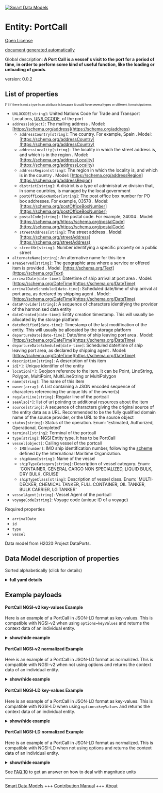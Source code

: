 <!-- 10-Header -->  
[![Smart Data Models](https://smartdatamodels.org/wp-content/uploads/2022/01/SmartDataModels_logo.png "Logo")](https://smartdatamodels.org)  
Entity: PortCall  
================<!-- /10-Header -->  
<!-- 15-License -->  
[Open License](https://github.com/smart-data-models//dataModel.MarineTransport/blob/master/PortCall/LICENSE.md)  
[document generated automatically](https://docs.google.com/presentation/d/e/2PACX-1vTs-Ng5dIAwkg91oTTUdt8ua7woBXhPnwavZ0FxgR8BsAI_Ek3C5q97Nd94HS8KhP-r_quD4H0fgyt3/pub?start=false&loop=false&delayms=3000#slide=id.gb715ace035_0_60)  
<!-- /15-License -->  
<!-- 20-Description -->  
Global description: **A Port Call is a vessel's visit to the port for a period of time, in order to perform some kind of useful function, like the loading or unloading of goods.**  
version: 0.0.2  
<!-- /20-Description -->  
<!-- 30-PropertiesList -->  

## List of properties  

<sup><sub>[*] If there is not a type in an attribute is because it could have several types or different formats/patterns</sub></sup>  
- `UNLOCODE[string]`: United Nations Code for Trade and Transport Locations, [UN/LOCODE](https://unece.org/trade/cefact/unlocode-code-list-country-and-territory), of the port  - `address[object]`: The mailing address  . Model: [https://schema.org/address](https://schema.org/address)	- `addressCountry[string]`: The country. For example, Spain  . Model: [https://schema.org/addressCountry](https://schema.org/addressCountry)  
	- `addressLocality[string]`: The locality in which the street address is, and which is in the region  . Model: [https://schema.org/addressLocality](https://schema.org/addressLocality)  
	- `addressRegion[string]`: The region in which the locality is, and which is in the country  . Model: [https://schema.org/addressRegion](https://schema.org/addressRegion)  
	- `district[string]`: A district is a type of administrative division that, in some countries, is managed by the local government    
	- `postOfficeBoxNumber[string]`: The post office box number for PO box addresses. For example, 03578  . Model: [https://schema.org/postOfficeBoxNumber](https://schema.org/postOfficeBoxNumber)  
	- `postalCode[string]`: The postal code. For example, 24004  . Model: [https://schema.org/https://schema.org/postalCode](https://schema.org/https://schema.org/postalCode)  
	- `streetAddress[string]`: The street address  . Model: [https://schema.org/streetAddress](https://schema.org/streetAddress)  
	- `streetNr[string]`: Number identifying a specific property on a public street    
- `alternateName[string]`: An alternative name for this item  - `areaServed[string]`: The geographic area where a service or offered item is provided  . Model: [https://schema.org/Text](https://schema.org/Text)- `arrivalDate[date-time]`: Date/time of ship arrival at port area  . Model: [https://schema.org/DateTime](https://schema.org/DateTime)- `arrivalDateScheduled[date-time]`: Scheduled date/time of ship arrival at port area, as declared by shipping agent  . Model: [https://schema.org/DateTime](https://schema.org/DateTime)- `dataProvider[string]`: A sequence of characters identifying the provider of the harmonised data entity  - `dateCreated[date-time]`: Entity creation timestamp. This will usually be allocated by the storage platform  - `dateModified[date-time]`: Timestamp of the last modification of the entity. This will usually be allocated by the storage platform  - `departureDate[date-time]`: Date/time of ship leaving port area  . Model: [https://schema.org/DateTime](https://schema.org/DateTime)- `departureDateScheduled[date-time]`: Scheduled date/time of ship leaving port area, as declared by shipping agent  . Model: [https://schema.org/DateTime](https://schema.org/DateTime)- `description[string]`: A description of this item  - `id[*]`: Unique identifier of the entity  - `location[*]`: Geojson reference to the item. It can be Point, LineString, Polygon, MultiPoint, MultiLineString or MultiPolygon  - `name[string]`: The name of this item  - `owner[array]`: A List containing a JSON encoded sequence of characters referencing the unique Ids of the owner(s)  - `regularLine[string]`: Regular line of the portcall  - `seeAlso[*]`: list of uri pointing to additional resources about the item  - `source[string]`: A sequence of characters giving the original source of the entity data as a URL. Recommended to be the fully qualified domain name of the source provider, or the URL to the source object  - `status[string]`: Status of the operation. Enum: 'Estimated, Authorized, Operational, Completed'  - `terminal[string]`: Terminal of the portcall  - `type[string]`: NGSI Entity type. It has to be PortCall  - `vessel[object]`: Calling vessel of the portcall  	- `IMO[number]`: IMO ship identification number, following the [scheme](https://www.imo.org/en/OurWork/IIIS/Pages/IMO-Identification-Number-Schemes.aspx) defined by the International Maritime Organization.    
	- `shipName[string]`: Name of the vessel    
	- `shipTypeCategory[string]`: Description of vessel category. Enum: 'CONTAINER, GENERAL CARGO NON SPECIALIZED, LIQUID BULK, DRY BULK, CRUISE'    
	- `shipTypeClass[string]`: Description of vessel class. Enum: 'MULTI-DECKER, CHEMICAL TANKER, FULL CONTAINER, OIL TANKER, BULK CARRIER, LG TANKER'    
- `vesselAgent[string]`: Vessel Agent of the portcall  - `voyageCode[string]`: Voyage code (unique ID of a voyage)  <!-- /30-PropertiesList -->  
<!-- 35-RequiredProperties -->  
Required properties  
- `arrivalDate`  - `id`  - `type`  - `vessel`  <!-- /35-RequiredProperties -->  
<!-- 40-NotesYaml -->  
Data model from H2020 Project DataPorts.  
<!-- /40-NotesYaml -->  
<!-- 50-DataModelHeader -->  
## Data Model description of properties  
Sorted alphabetically (click for details)  
<!-- /50-DataModelHeader -->  
<!-- 60-ModelYaml -->  
<details><summary><strong>full yaml details</strong></summary>    
```yaml  
PortCall:    
  description: 'A Port Call is a vessel''s visit to the port for a period of time, in order to perform some kind of useful function, like the loading or unloading of goods.'    
  properties:    
    UNLOCODE:    
      description: 'United Nations Code for Trade and Transport Locations, [UN/LOCODE](https://unece.org/trade/cefact/unlocode-code-list-country-and-territory), of the port'    
      type: string    
      x-ngsi:    
        type: Property    
    address:    
      description: The mailing address    
      properties:    
        addressCountry:    
          description: 'The country. For example, Spain'    
          type: string    
          x-ngsi:    
            model: https://schema.org/addressCountry    
            type: Property    
        addressLocality:    
          description: 'The locality in which the street address is, and which is in the region'    
          type: string    
          x-ngsi:    
            model: https://schema.org/addressLocality    
            type: Property    
        addressRegion:    
          description: 'The region in which the locality is, and which is in the country'    
          type: string    
          x-ngsi:    
            model: https://schema.org/addressRegion    
            type: Property    
        district:    
          description: 'A district is a type of administrative division that, in some countries, is managed by the local government'    
          type: string    
          x-ngsi:    
            type: Property    
        postOfficeBoxNumber:    
          description: 'The post office box number for PO box addresses. For example, 03578'    
          type: string    
          x-ngsi:    
            model: https://schema.org/postOfficeBoxNumber    
            type: Property    
        postalCode:    
          description: 'The postal code. For example, 24004'    
          type: string    
          x-ngsi:    
            model: https://schema.org/https://schema.org/postalCode    
            type: Property    
        streetAddress:    
          description: The street address    
          type: string    
          x-ngsi:    
            model: https://schema.org/streetAddress    
            type: Property    
        streetNr:    
          description: Number identifying a specific property on a public street    
          type: string    
          x-ngsi:    
            type: Property    
      type: object    
      x-ngsi:    
        model: https://schema.org/address    
        type: Property    
    alternateName:    
      description: An alternative name for this item    
      type: string    
      x-ngsi:    
        type: Property    
    areaServed:    
      description: The geographic area where a service or offered item is provided    
      type: string    
      x-ngsi:    
        model: https://schema.org/Text    
        type: Property    
    arrivalDate:    
      description: Date/time of ship arrival at port area    
      format: date-time    
      type: string    
      x-ngsi:    
        model: https://schema.org/DateTime    
        type: Property    
    arrivalDateScheduled:    
      description: 'Scheduled date/time of ship arrival at port area, as declared by shipping agent'    
      format: date-time    
      type: string    
      x-ngsi:    
        model: https://schema.org/DateTime    
        type: Property    
    dataProvider:    
      description: A sequence of characters identifying the provider of the harmonised data entity    
      type: string    
      x-ngsi:    
        type: Property    
    dateCreated:    
      description: Entity creation timestamp. This will usually be allocated by the storage platform    
      format: date-time    
      type: string    
      x-ngsi:    
        type: Property    
    dateModified:    
      description: Timestamp of the last modification of the entity. This will usually be allocated by the storage platform    
      format: date-time    
      type: string    
      x-ngsi:    
        type: Property    
    departureDate:    
      description: Date/time of ship leaving port area    
      format: date-time    
      type: string    
      x-ngsi:    
        model: https://schema.org/DateTime    
        type: Property    
    departureDateScheduled:    
      description: 'Scheduled date/time of ship leaving port area, as declared by shipping agent'    
      format: date-time    
      type: string    
      x-ngsi:    
        model: https://schema.org/DateTime    
        type: Property    
    description:    
      description: A description of this item    
      type: string    
      x-ngsi:    
        type: Property    
    id:    
      anyOf:    
        - description: Identifier format of any NGSI entity    
          maxLength: 256    
          minLength: 1    
          pattern: ^[\w\-\.\{\}\$\+\*\[\]`|~^@!,:\\]+$    
          type: string    
          x-ngsi:    
            type: Property    
        - description: Identifier format of any NGSI entity    
          format: uri    
          type: string    
          x-ngsi:    
            type: Property    
      description: Unique identifier of the entity    
      x-ngsi:    
        type: Property    
    location:    
      description: 'Geojson reference to the item. It can be Point, LineString, Polygon, MultiPoint, MultiLineString or MultiPolygon'    
      oneOf:    
        - description: Geojson reference to the item. Point    
          properties:    
            bbox:    
              items:    
                type: number    
              minItems: 4    
              type: array    
            coordinates:    
              items:    
                type: number    
              minItems: 2    
              type: array    
            type:    
              enum:    
                - Point    
              type: string    
          required:    
            - type    
            - coordinates    
          title: GeoJSON Point    
          type: object    
          x-ngsi:    
            type: GeoProperty    
        - description: Geojson reference to the item. LineString    
          properties:    
            bbox:    
              items:    
                type: number    
              minItems: 4    
              type: array    
            coordinates:    
              items:    
                items:    
                  type: number    
                minItems: 2    
                type: array    
              minItems: 2    
              type: array    
            type:    
              enum:    
                - LineString    
              type: string    
          required:    
            - type    
            - coordinates    
          title: GeoJSON LineString    
          type: object    
          x-ngsi:    
            type: GeoProperty    
        - description: Geojson reference to the item. Polygon    
          properties:    
            bbox:    
              items:    
                type: number    
              minItems: 4    
              type: array    
            coordinates:    
              items:    
                items:    
                  items:    
                    type: number    
                  minItems: 2    
                  type: array    
                minItems: 4    
                type: array    
              type: array    
            type:    
              enum:    
                - Polygon    
              type: string    
          required:    
            - type    
            - coordinates    
          title: GeoJSON Polygon    
          type: object    
          x-ngsi:    
            type: GeoProperty    
        - description: Geojson reference to the item. MultiPoint    
          properties:    
            bbox:    
              items:    
                type: number    
              minItems: 4    
              type: array    
            coordinates:    
              items:    
                items:    
                  type: number    
                minItems: 2    
                type: array    
              type: array    
            type:    
              enum:    
                - MultiPoint    
              type: string    
          required:    
            - type    
            - coordinates    
          title: GeoJSON MultiPoint    
          type: object    
          x-ngsi:    
            type: GeoProperty    
        - description: Geojson reference to the item. MultiLineString    
          properties:    
            bbox:    
              items:    
                type: number    
              minItems: 4    
              type: array    
            coordinates:    
              items:    
                items:    
                  items:    
                    type: number    
                  minItems: 2    
                  type: array    
                minItems: 2    
                type: array    
              type: array    
            type:    
              enum:    
                - MultiLineString    
              type: string    
          required:    
            - type    
            - coordinates    
          title: GeoJSON MultiLineString    
          type: object    
          x-ngsi:    
            type: GeoProperty    
        - description: Geojson reference to the item. MultiLineString    
          properties:    
            bbox:    
              items:    
                type: number    
              minItems: 4    
              type: array    
            coordinates:    
              items:    
                items:    
                  items:    
                    items:    
                      type: number    
                    minItems: 2    
                    type: array    
                  minItems: 4    
                  type: array    
                type: array    
              type: array    
            type:    
              enum:    
                - MultiPolygon    
              type: string    
          required:    
            - type    
            - coordinates    
          title: GeoJSON MultiPolygon    
          type: object    
          x-ngsi:    
            type: GeoProperty    
      x-ngsi:    
        type: GeoProperty    
    name:    
      description: The name of this item    
      type: string    
      x-ngsi:    
        type: Property    
    owner:    
      description: A List containing a JSON encoded sequence of characters referencing the unique Ids of the owner(s)    
      items:    
        anyOf:    
          - description: Identifier format of any NGSI entity    
            maxLength: 256    
            minLength: 1    
            pattern: ^[\w\-\.\{\}\$\+\*\[\]`|~^@!,:\\]+$    
            type: string    
            x-ngsi:    
              type: Property    
          - description: Identifier format of any NGSI entity    
            format: uri    
            type: string    
            x-ngsi:    
              type: Property    
        description: Unique identifier of the entity    
        x-ngsi:    
          type: Property    
      type: array    
      x-ngsi:    
        type: Property    
    regularLine:    
      description: Regular line of the portcall    
      type: string    
      x-ngsi:    
        type: Property    
    seeAlso:    
      description: list of uri pointing to additional resources about the item    
      oneOf:    
        - items:    
            format: uri    
            type: string    
          minItems: 1    
          type: array    
        - format: uri    
          type: string    
      x-ngsi:    
        type: Property    
    source:    
      description: 'A sequence of characters giving the original source of the entity data as a URL. Recommended to be the fully qualified domain name of the source provider, or the URL to the source object'    
      type: string    
      x-ngsi:    
        type: Property    
    status:    
      description: 'Status of the operation. Enum: ''Estimated, Authorized, Operational, Completed'''    
      enum:    
        - Estimated    
        - Authorized    
        - Operational    
        - Completed    
      type: string    
      x-ngsi:    
        type: Property    
    terminal:    
      description: Terminal of the portcall    
      type: string    
      x-ngsi:    
        type: Property    
    type:    
      description: NGSI Entity type. It has to be PortCall    
      enum:    
        - PortCall    
      type: string    
      x-ngsi:    
        type: Property    
    vessel:    
      description: Calling vessel of the portcall    
      properties:    
        IMO:    
          description: 'IMO ship identification number, following the [scheme](https://www.imo.org/en/OurWork/IIIS/Pages/IMO-Identification-Number-Schemes.aspx) defined by the International Maritime Organization.'    
          type: number    
          x-ngsi:    
            type: Property    
        shipName:    
          description: Name of the vessel    
          type: string    
          x-ngsi:    
            type: Property    
        shipTypeCategory:    
          description: 'Description of vessel category. Enum: ''CONTAINER, GENERAL CARGO NON SPECIALIZED, LIQUID BULK, DRY BULK, CRUISE'''    
          enum:    
            - CONTAINER    
            - GENERAL CARGO NON SPECIALIZED    
            - LIQUID BULK    
            - DRY BULK    
            - CRUISE    
          type: string    
          x-ngsi:    
            type: Property    
        shipTypeClass:    
          description: 'Description of vessel class. Enum: ''MULTI-DECKER, CHEMICAL TANKER, FULL CONTAINER, OIL TANKER, BULK CARRIER, LG TANKER'''    
          enum:    
            - MULTI-DECKER    
            - CHEMICAL TANKER    
            - FULL CONTAINER    
            - OIL TANKER    
            - BULK CARRIER    
            - LG TANKER    
          type: string    
          x-ngsi:    
            type: Property    
      type: object    
      x-ngsi:    
        type: Property    
    vesselAgent:    
      description: Vessel Agent of the portcall    
      type: string    
      x-ngsi:    
        type: Property    
    voyageCode:    
      description: Voyage code (unique ID of a voyage)    
      type: string    
      x-ngsi:    
        type: Property    
  required:    
    - id    
    - type    
    - vessel    
    - arrivalDate    
  type: object    
  x-derived-from: ""    
  x-disclaimer: 'Redistribution and use in source and binary forms, with or without modification, are permitted  provided that the license conditions are met. Copyleft (c) 2024 Contributors to Smart Data Models Program'    
  x-license-url: https://github.com/smart-data-models/dataModel.MarineTransport/blob/master/PortCall/LICENSE.md    
  x-model-schema: https://raw.githubusercontent.com/smart-data-models/dataModel.MarineTransport/master/PortCall/schema.json    
  x-model-tags: i4trust    
  x-version: 0.0.2    
```  
</details>    
<!-- /60-ModelYaml -->  
<!-- 70-MiddleNotes -->  
<!-- /70-MiddleNotes -->  
<!-- 80-Examples -->  
## Example payloads    
#### PortCall NGSI-v2 key-values Example    
Here is an example of a PortCall in JSON-LD format as key-values. This is compatible with NGSI-v2 when  using `options=keyValues` and returns the context data of an individual entity.  
<details><summary><strong>show/hide example</strong></summary>    
```json  
{  
  "id": "urn:ngsi-ld:PortCall:VPF:1202106029",  
  "type": "PortCall",  
  "UNLOCODE": "ESVLC",  
  "arrivalDate": "2021-12-01T00:46:00Z",  
  "arrivalDateScheduled": "2021-12-01T00:46:00Z",  
  "departureDate": "2021-12-01T11:35:00Z",  
  "departureDateScheduled": "2021-12-01T11:35:00Z",  
  "regularLine": "GRIMALDI - SHORT SEA SERVICE B",  
  "status": "Completed",  
  "terminal": "VALENCIA TERMINAL EUROPA, S.A.",  
  "vessel": {  
    "shipName": "ECO BARCELONA",  
    "IMO": 8712345,  
    "shipTypeCategory": "CONTAINER",  
    "shipTypeClass": "FULL CONTAINER"  
  },  
  "vesselAgent": "GRIMALDI LOGISTICA ESPA\u00d1A S.L.",  
  "voyageCode": "1202106029"  
}  
```  
</details>  
#### PortCall NGSI-v2 normalized Example    
Here is an example of a PortCall in JSON-LD format as normalized. This is compatible with NGSI-v2 when not using options and returns the context data of an individual entity.  
<details><summary><strong>show/hide example</strong></summary>    
```json  
{  
  "id": "urn:ngsi-ld:PortCall:VPF:1202106029",  
  "type": "PortCall",  
  "UNLOCODE": {  
    "type": "Text",  
    "value": "ESVLC",  
    "metadata": {}  
  },  
  "arrivalDate": {  
    "type": "DateTime",  
    "value": "2021-12-01T00:46:00Z",  
    "metadata": {}  
  },  
  "arrivalDateScheduled": {  
    "type": "DateTime",  
    "value": "2021-12-01T00:46:00Z",  
    "metadata": {}  
  },  
  "departureDate": {  
    "type": "DateTime",  
    "value": "2021-12-01T11:35:00Z",  
    "metadata": {}  
  },  
  "departureDateScheduled": {  
    "type": "DateTime",  
    "value": "2021-12-01T11:35:00Z",  
    "metadata": {}  
  },  
  "regularLine": {  
    "type": "Text",  
    "value": "GRIMALDI - SHORT SEA SERVICE B",  
    "metadata": {}  
  },  
  "status": {  
    "type": "Text",  
    "value": "Completed",  
    "metadata": {}  
  },  
  "terminal": {  
    "type": "Text",  
    "value": "VALENCIA TERMINAL EUROPA, S.A.",  
    "metadata": {}  
  },  
  "vessel": {  
    "type": "StructuredValue",  
    "value": {  
      "shipName": "ECO BARCELONA",  
      "IMO": 8712345,  
      "shipTypeCategory": "CONTAINER",  
      "shipTypeClass": "FULL CONTAINER"  
    },  
    "metadata": {}  
  },  
  "vesselAgent": {  
    "type": "Text",  
    "value": "GRIMALDI LOGISTICA ESPA\u00d1A S.L.",  
    "metadata": {}  
  },  
  "voyageCode": {  
    "type": "Text",  
    "value": "1202106029",  
    "metadata": {}  
  }  
}  
```  
</details>  
#### PortCall NGSI-LD key-values Example    
Here is an example of a PortCall in JSON-LD format as key-values. This is compatible with NGSI-LD when  using `options=keyValues` and returns the context data of an individual entity.  
<details><summary><strong>show/hide example</strong></summary>    
```json  
{  
  "id": "urn:ngsi-ld:PortCall:VPF:1202106029",  
  "type": "PortCall",  
  "UNLOCODE": "ESVLC",  
  "arrivalDate": "2021-12-01T00:46:00Z",  
  "arrivalDateScheduled": "2021-12-01T00:46:00Z",  
  "departureDate": "2021-12-01T11:35:00Z",  
  "departureDateScheduled": "2021-12-01T11:35:00Z",  
  "regularLine": "GRIMALDI - SHORT SEA SERVICE B",  
  "status": "Completed",  
  "terminal": "VALENCIA TERMINAL EUROPA, S.A.",  
  "vessel": {  
    "shipName": "ECO BARCELONA",  
    "IMO": 8712345,  
    "shipTypeCategory": "CONTAINER",  
    "shipTypeClass": "FULL CONTAINER"  
  },  
  "vesselAgent": "GRIMALDI LOGISTICA ESPA\u00d1A S.L.",  
  "voyageCode": "1202106029",  
  "@context": [  
    "https://raw.githubusercontent.com/smart-data-models/dataModel.MarineTransport/master/context.jsonld"  
  ]  
}  
```  
</details>  
#### PortCall NGSI-LD normalized Example    
Here is an example of a PortCall in JSON-LD format as normalized. This is compatible with NGSI-LD when not using options and returns the context data of an individual entity.  
<details><summary><strong>show/hide example</strong></summary>    
```json  
{  
  "id": "urn:ngsi-ld:PortCall:VPF:1202106029",  
  "type": "PortCall",  
  "UNLOCODE": {  
    "type": "Text",  
    "value": "ESVLC"  
  },  
  "arrivalDate": {  
    "type": "Property",  
    "value": {  
      "@type": "date-time",  
      "@value": "2021-12-01T00:46:00Z"  
    }  
  },  
  "arrivalDateScheduled": {  
    "type": "Property",  
    "value": {  
      "@type": "date-time",  
      "@value": "2021-12-01T00:46:00Z"  
    }  
  },  
  "departureDate": {  
    "type": "Property",  
    "value": "2021-12-01T11:35:00Z",  
    "metadata": {}  
  },  
  "departureDateScheduled": {  
    "type": "Property",  
    "value": {  
      "@type": "date-time",  
      "@value": "2021-12-01T11:35:00Z"  
    }  
  },  
  "regularLine": {  
    "type": "Property",  
    "value": "GRIMALDI - SHORT SEA SERVICE B"  
  },  
  "status": {  
    "type": "Property",  
    "value": "Completed"  
  },  
  "terminal": {  
    "type": "Property",  
    "value": "VALENCIA TERMINAL EUROPA, S.A."  
  },  
  "vessel": {  
    "type": "Property",  
    "value": {  
      "shipName": "ECO BARCELONA",  
      "IMO": 8712345,  
      "shipTypeCategory": "CONTAINER",  
      "shipTypeClass": "FULL CONTAINER"  
    }  
  },  
  "vesselAgent": {  
    "type": "Property",  
    "value": "GRIMALDI LOGISTICA ESPAÃ‘A S.L."  
  },  
  "voyageCode": {  
    "type": "Property",  
    "value": "1202106029"  
  },  
  "@context": [  
    "https://raw.githubusercontent.com/smart-data-models/dataModel.MarineTransport/master/context.jsonld"  
  ]  
}  
```  
</details><!-- /80-Examples -->  
<!-- 90-FooterNotes -->  
<!-- /90-FooterNotes -->  
<!-- 95-Units -->  
See [FAQ 10](https://smartdatamodels.org/index.php/faqs/) to get an answer on how to deal with magnitude units  
<!-- /95-Units -->  
<!-- 97-LastFooter -->  
---  
[Smart Data Models](https://smartdatamodels.org) +++ [Contribution Manual](https://bit.ly/contribution_manual) +++ [About](https://bit.ly/Introduction_SDM)<!-- /97-LastFooter -->  
